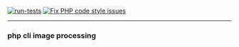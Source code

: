 
  [![run-tests](https://github.com/psion-ar/php-cli-image/actions/workflows/run-tests.yml/badge.svg)](https://github.com/psion-ar/php-cli-image/actions/workflows/run-tests.yml)
  [![Fix PHP code style issues](https://github.com/psion-ar/php-cli-image/actions/workflows/fix-style-issues.yml/badge.svg)](https://github.com/psion-ar/php-cli-image/actions/workflows/fix-style-issues.yml)

------

### php cli image processing
